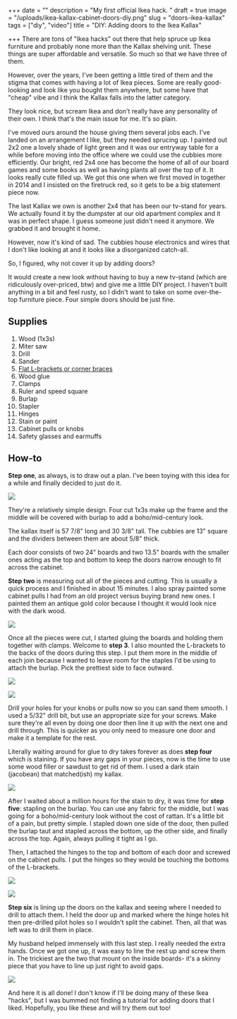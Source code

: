 +++
date = ""
description = "My first official Ikea hack. "
draft = true
image = "/uploads/ikea-kallax-cabinet-doors-diy.png"
slug = "doors-ikea-kallax"
tags = ["diy", "video"]
title = "DIY: Adding doors to the Ikea Kallax"

+++
There are tons of "Ikea hacks" out there that help spruce up Ikea furniture and probably none more than the Kallax shelving unit. These things are super affordable and versatile. So much so that we have three of them.

However, over the years, I've been getting a little tired of them and the stigma that comes with having a lot of Ikea pieces. Some are really good-looking and look like you bought them anywhere, but some have that "cheap" vibe and I think the Kallax falls into the latter category.

They look nice, but scream Ikea and don't really have any personality of their own. I think that's the main issue for me. It's so plain.

I've moved ours around the house giving them several jobs each. I've landed on an arrangement I like, but they needed sprucing up. I painted out 2x2 one a lovely shade of light green and it was our entryway table for a while before moving into the office where we could use the cubbies more efficiently. Our bright, red 2x4 one has become the home of all of our board games and some books as well as having plants all over the top of it. It looks really cute filled up. We got this one when we first moved in together in 2014 and I insisted on the firetruck red, so it gets to be a big statement piece now.

The last Kallax we own is another 2x4 that has been our tv-stand for years. We actually found it by the dumpster at our old apartment complex and it was in perfect shape. I guess someone just didn't need it anymore. We grabbed it and brought it home.

However, now it's kind of sad. The cubbies house electronics and wires that I don't like looking at and it looks like a disorganized catch-all.

So, I figured, why not cover it up by adding doors?

It would create a new look without having to buy a new tv-stand (which are ridiculously over-priced, btw) and give me a little DIY project. I haven't built anything in a bit and feel rusty, so I didn't want to take on some over-the-top furniture piece. Four simple doors should be just fine.

## Supplies

 1. Wood (1x3s)
 2. Miter saw
 3. Drill
 4. Sander
 5. [Flat L-brackets or corner braces](https://www.lowes.com/pd/ReliaBilt-ReliaBilt-2-in-Zinc-Plated-Flat-Corner-Brace-4-Pack/5003415929)
 6. Wood glue
 7. Clamps
 8. Ruler and speed square
 9. Burlap
10. Stapler
11. Hinges
12. Stain or paint
13. Cabinet pulls or knobs
14. Safety glasses and earmuffs

## How-to

**Step one**, as always, is to draw out a plan. I've been toying with this idea for a while and finally decided to just do it.

![](/uploads/01-doors-plan.jpg)

They're a relatively simple design. Four cut 1x3s make up the frame and the middle will be covered with burlap to add a boho/mid-century look.

The kallax itself is 57 7/8" long and 30 3/8" tall. The cubbies are 13" square and the dividers between them are about 5/8" thick.

Each door consists of two 24" boards and two 13.5" boards with the smaller ones acting as the top and bottom to keep the doors narrow enough to fit across the cabinet.

**Step two** is measuring out all of the pieces and cutting. This is usually a quick process and I finished in about 15 minutes. I also spray painted some cabinet pulls I had from an old project versus buying brand new ones. I painted them an antique gold color because I thought it would look nice with the dark wood.

![](/uploads/02-doors-boards-cut.jpg)

Once all the pieces were cut, I started gluing the boards and holding them together with clamps. Welcome to **step 3**.  I also mounted the L-brackets to the backs of the doors during this step. I put them more in the middle of each join because I wanted to leave room for the staples I'd be using to attach the burlap. Pick the prettiest side to face outward.

![](/uploads/06-l-brackets.jpg)

![](/uploads/08-door-clamped-with-brackets-attached.jpg)

Drill your holes for your knobs or pulls now so you can sand them smooth. I used a 5/32" drill bit, but use an appropriate size for your screws. Make sure they're all even by doing one door then line it up with the next one and drill through. This is quicker as you only need to measure one door and make it a template for the rest.

Literally waiting around for glue to dry takes forever as does **step four** which is staining. If you have any gaps in your pieces, now is the time to use some wood filler or sawdust to get rid of them. I used a dark stain (jacobean) that matched(ish) my kallax.

![](/uploads/09-all-doors-stained.jpg)

After I waited about a million hours for the stain to dry, it was time for **step five**: stapling on the burlap. You can use any fabric for the middle, but I was going for a boho/mid-century look without the cost of rattan. It's a little bit of a pain, but pretty simple. I stapled down one side of the door, then pulled the burlap taut and stapled across the bottom, up the other side, and finally across the top. Again, always pulling it tight as I go.

Then, I attached the hinges to the top and bottom of each door and screwed on the cabinet pulls. I put the hinges so they would be touching the bottoms of the L-brackets.

![](/uploads/07-hinges.jpg)

![](/uploads/010-first-door-done.jpg)

**Step six** is lining up the doors on the kallax and seeing where I needed to drill to attach them. I held the door up and marked where the hinge holes hit then pre-drilled pilot holes so I wouldn't split the cabinet. Then, all that was left was to drill them in place.

My husband helped immensely with this last step. I really needed the extra hands. Once we got one up, it was easy to line the rest up and screw them in. The trickiest are the two that mount on the inside boards- it's a skinny piece that you have to line up just right to avoid gaps.

![](/uploads/011-all-doors-done-on-ikea-kallax-finished.jpg)

And here it is all done! I don't know if I'll be doing many of these Ikea "hacks", but I was bummed not finding a tutorial for adding doors that I liked. Hopefully, you like these and will try them out too!